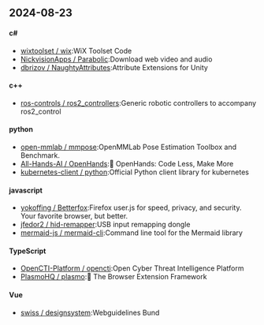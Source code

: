 ## 2024-08-23
#### c#
* [wixtoolset / wix](https://github.com/wixtoolset/wix):WiX Toolset Code
* [NickvisionApps / Parabolic](https://github.com/NickvisionApps/Parabolic):Download web video and audio
* [dbrizov / NaughtyAttributes](https://github.com/dbrizov/NaughtyAttributes):Attribute Extensions for Unity
#### c++
* [ros-controls / ros2_controllers](https://github.com/ros-controls/ros2_controllers):Generic robotic controllers to accompany ros2_control
#### python
* [open-mmlab / mmpose](https://github.com/open-mmlab/mmpose):OpenMMLab Pose Estimation Toolbox and Benchmark.
* [All-Hands-AI / OpenHands](https://github.com/All-Hands-AI/OpenHands):🙌 OpenHands: Code Less, Make More
* [kubernetes-client / python](https://github.com/kubernetes-client/python):Official Python client library for kubernetes
#### javascript
* [yokoffing / Betterfox](https://github.com/yokoffing/Betterfox):Firefox user.js for speed, privacy, and security. Your favorite browser, but better.
* [jfedor2 / hid-remapper](https://github.com/jfedor2/hid-remapper):USB input remapping dongle
* [mermaid-js / mermaid-cli](https://github.com/mermaid-js/mermaid-cli):Command line tool for the Mermaid library
#### TypeScript
* [OpenCTI-Platform / opencti](https://github.com/OpenCTI-Platform/opencti):Open Cyber Threat Intelligence Platform
* [PlasmoHQ / plasmo](https://github.com/PlasmoHQ/plasmo):🧩 The Browser Extension Framework
#### Vue
* [swiss / designsystem](https://github.com/swiss/designsystem):Webguidelines Bund

